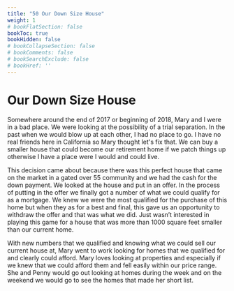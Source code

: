 ```yaml
---
title: "50 Our Down Size House"
weight: 1
# bookFlatSection: false
bookToc: true
bookHidden: false
# bookCollapseSection: false
# bookComments: false
# bookSearchExclude: false
# bookHref: ''
---
```

# Our Down Size House
Somewhere around the end of 2017 or beginning of 2018, Mary and I were in a bad place. We were looking at the possibility of a trial separation. In the past when we would blow up at each other, I had no place to go. I have no real friends here in California so Mary thought let's fix that. We can buy a smaller house that could become our retirement home if we patch things up otherwise I have a place were I would and could live.

This decision came about because there was this perfect house that came on the market in a gated over 55 community and we had the cash for the down payment. We looked at the house and put in an offer. In the process of putting in the offer we finally got a number of what we could qualify for as a mortgage. We knew we were the most qualified for the purchase of this home but when they as for a best and final, this gave us an opportunity to withdraw the offer and that was what we did. Just wasn’t interested in playing this game for a house that was more than 1000 square feet smaller than our current home.

With new numbers that we qualified and knowing what we could sell our current house at, Mary went to work looking for homes that we qualified for and clearly could afford. Mary loves looking at properties and especially if we knew that we could afford them and fell easily within our price range. She and Penny would go out looking at homes during the week and on the weekend we would go to see the homes that made her short list. 